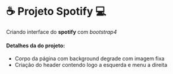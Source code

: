 # :coffee: Projeto Spotify :computer:

Criando interface do  **spotify** com *bootstrap4*

#### Detalhes da do projeto:

* Corpo da página com background degrade com imagem fixa
* Criação do header contendo logo a esquerda e menu a direita
